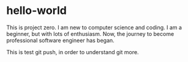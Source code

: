 # hello-world

This is project zero.
I am new to computer science and coding.
I am a beginner, but with lots of enthusiasm.
Now, the journey to become professional software engineer has began.

This is test git push, in order to understand git more.